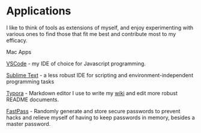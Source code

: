 # Applications

I like to think of tools as extensions of myself, and enjoy experimenting with various ones to find those that fit me best and contribute most to my efficacy. 

Mac Apps 

[VSCode](https://code.visualstudio.com/) - my IDE of choice for Javascript programming.

[Sublime Text](https://www.sublimetext.com/) - a less robust IDE for scripting and environment-independent programming tasks 

[Typora](https://typora.io) - Markdown editor I use to write my [wiki](wiki.Kunal.space) and edit more robust README documents. 

[FastPass](https://lastpass.com/) - Randomly generate and store secure passwords to prevent hacks and relieve myself of having to keep passwords in memory, besides a master password. 